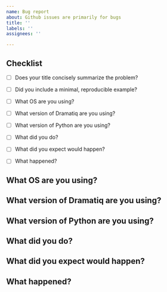 ```yaml
---
name: Bug report
about: Github issues are primarily for bugs
title: ''
labels: ''
assignees: ''

---
```


## Checklist

* [ ] Does your title concisely summarize the problem?
* [ ] Did you include a minimal, reproducible example?
* [ ] What OS are you using?
* [ ] What version of Dramatiq are you using?
* [ ] What version of Python are you using?
* [ ] What did you do?
* [ ] What did you expect would happen?
* [ ] What happened?


## What OS are you using?

<!-- for example: Ubuntu 16.04 or macOS 10.13.3 -->


## What version of Dramatiq are you using?

<!-- run this command to find out: python -c 'import dramatiq; print(dramatiq.__version__)' -->


## What version of Python are you using?

<!-- run this command to find out: python --version -->


## What did you do?

<!-- be descriptive, but succinct.
     try to include a minimal reproducable example as a single python file.
     Ideally your file can be used to start a worker,
     and enqueues messages for the worker when run as a script.
     e.g. https://github.com/Bogdanp/dramatiq/blob/master/examples/basic/example.py
     If relevant, include the parameters you use to start Dramatiq.
-->


## What did you expect would happen?

<!-- be descriptive, but succinct -->


## What happened?

<!-- be descriptive, but succinct.
     If an error or exception happend,
     try to include as much of the error message and/or stack trace as possible.
-->
